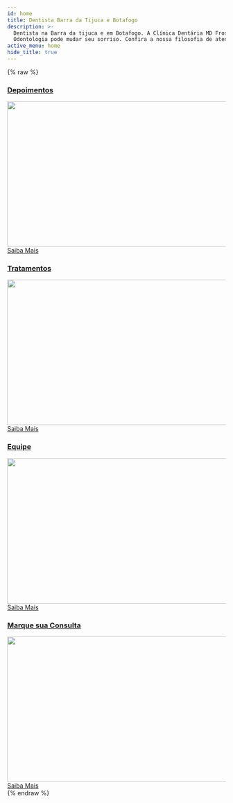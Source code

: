 ```yaml
---
id: home
title: Dentista Barra da Tijuca e Botafogo
description: >-
  Dentista na Barra da tijuca e em Botafogo. A Clínica Dentária MD Frossard
  Odontologia pode mudar seu sorriso. Confira a nossa filosofia de atendimento.
active_menu: home
hide_title: true
---
```


{% raw %}
<div id="rev_slider_1_1_wrapper" class="rev_slider_wrapper fullwidthbanner-container" style="margin:0px auto;background-color:#E9E9E9;padding:0px;margin-top:0px;margin-bottom:0px;max-height:500px;">
   <!-- START REVOLUTION SLIDER 4.6.5 fullwidth mode -->
   <div id="rev_slider_1_1" class="rev_slider fullwidthabanner" style="display:none;max-height:500px;height:500px;">
      <ul>
         <!-- SLIDE  -->
         <li data-transition="random-static,fade" data-slotamount="1" data-masterspeed="1500" data-thumb="/images/uploads/2015/04/home01-320x200.jpg" data-delay="6000"  data-saveperformance="off"  data-title="Slide">
            <!-- MAIN IMAGE -->
            <img src="/images/uploads/2015/04/home01.jpg"  alt="home01"  data-bgposition="left center" data-kenburns="on" data-duration="14000" data-ease="Linear.easeNone" data-bgfit="100" data-bgfitend="130" data-bgpositionend="right center">
            <!-- LAYERS -->
         </li>
         <!-- SLIDE  -->
         <li data-transition="random-static,slidedown" data-slotamount="1" data-masterspeed="1500" data-thumb="/images/uploads/revslider/Home2/home021-320x200.jpg" data-delay="7500"  data-saveperformance="off"  data-title="Sorriso">
            <!-- MAIN IMAGE -->
            <img src="/images/uploads/revslider/Home2/home021.jpg"  alt="home021"  data-bgposition="center center" data-kenburns="on" data-duration="16000" data-ease="Linear.easeNone" data-bgfit="110" data-bgfitend="100" data-bgpositionend="center bottom">
            <!-- LAYERS -->
            <!-- LAYER NR. 1 -->
            <div class="tp-caption sorriso2 tp-fade fadeout tp-resizeme" 
               data-x="center" data-hoffset="-4" 
               data-y="center" data-voffset="-158" 
               data-speed="500" 
               data-start="1000" 
               data-easing="Power4.easeOut" 
               data-splitin="chars" 
               data-splitout="chars" 
               data-elementdelay="0.05" 
               data-endelementdelay="0.05" 
               data-end="4000" 
               data-endspeed="500" 
               data-endeasing="Power1.easeOut" 
               style="z-index: 5; max-width: auto; max-height: auto; white-space: nowrap;">TRANSFORMANDO SORRISOS 
            </div>
            <!-- LAYER NR. 2 -->
            <div class="tp-caption sorriso tp-fade fadeout tp-resizeme" 
               data-x="center" data-hoffset="-3" 
               data-y="center" data-voffset="-161" 
               data-speed="500" 
               data-start="1000" 
               data-easing="Power4.easeOut" 
               data-splitin="chars" 
               data-splitout="chars" 
               data-elementdelay="0.05" 
               data-endelementdelay="0.05" 
               data-end="4000" 
               data-endspeed="500" 
               data-endeasing="Power1.easeOut" 
               style="z-index: 6; max-width: auto; max-height: auto; white-space: nowrap;">TRANSFORMANDO SORRISOS 
            </div>
         </li>
         <!-- SLIDE  -->
         <li data-transition="random-static" data-slotamount="1" data-masterspeed="1500" data-link="estrutura"  data-thumb="/images/uploads/revslider/Home2/home06-320x200.jpg"  data-saveperformance="off"  data-title="Estruturaa">
            <!-- MAIN IMAGE -->
            <img src="/images/uploads/revslider/Home2/home06.jpg"  alt="home06"  data-bgposition="right center" data-kenburns="on" data-duration="6000" data-ease="Linear.easeNone" data-bgfit="100" data-bgfitend="110" data-bgpositionend="left center">
            <!-- LAYERS -->
            <!-- LAYER NR. 1 -->
            <div class="tp-caption estrutura tp-fade tp-resizeme" 
               data-x="center" data-hoffset="179" 
               data-y="center" data-voffset="70" 
               data-speed="1000" 
               data-start="500" 
               data-easing="Power3.easeInOut" 
               data-splitin="none" 
               data-splitout="none" 
               data-elementdelay="0.1" 
               data-endelementdelay="0.1" 
               data-endspeed="300" 
               style="z-index: 5; max-width: auto; max-height: auto; white-space: nowrap;">Conheça nossa estrutura 
            </div>
            <!-- LAYER NR. 2 -->
            <div class="tp-caption whiteline_long tp-fade tp-resizeme" 
               data-x="center" data-hoffset="172" 
               data-y="center" data-voffset="121" 
               data-speed="1000" 
               data-start="500" 
               data-easing="Power3.easeInOut" 
               data-splitin="none" 
               data-splitout="none" 
               data-elementdelay="0.1" 
               data-endelementdelay="0.1" 
               data-endspeed="300" 
               style="z-index: 6; max-width: auto; max-height: auto; white-space: nowrap;"> 
            </div>
         </li>
         <!-- SLIDE  -->
         <li data-transition="random-static" data-slotamount="1" data-masterspeed="1500" data-thumb="/images/uploads/2018/09/Dentista-barra-da-tijuca-320x200.jpg"  data-saveperformance="off"  data-title="Slide">
            <!-- MAIN IMAGE -->
            <img src="/images/uploads/2018/09/Dentista-barra-da-tijuca.jpg"  alt="Dentista-barra-da-tijuca"  data-bgposition="right center" data-kenburns="on" data-duration="15000" data-ease="Linear.easeNone" data-bgfit="100" data-bgfitend="130" data-bgpositionend="left center">
            <!-- LAYERS -->
         </li>
         <!-- SLIDE  -->
         <li data-transition="random-static" data-slotamount="1" data-masterspeed="1500" data-thumb="/images/uploads/2018/09/Dentista-na-barra-da-tijuca-320x200.jpg"  data-saveperformance="off"  data-title="Slide">
            <!-- MAIN IMAGE -->
            <img src="/images/uploads/2018/09/Dentista-na-barra-da-tijuca.jpg"  alt="Dentista-na-barra-da-tijuca"  data-bgposition="left top" data-kenburns="on" data-duration="6000" data-ease="Linear.easeNone" data-bgfit="110" data-bgfitend="100" data-bgpositionend="center center">
            <!-- LAYERS -->
         </li>
         <!-- SLIDE  -->
         <li data-transition="random-static,slideleft" data-slotamount="1" data-masterspeed="1500" data-link="blog"  data-thumb="/images/uploads/revslider/Home2/home031.jpg" data-delay="6000"  data-saveperformance="off"  data-title="Blog">
            <!-- MAIN IMAGE -->
            <img src="/images/uploads/revslider/Home2/home031.jpg"  alt="home031"  data-bgposition="right center" data-kenburns="on" data-duration="16000" data-ease="Linear.easeNone" data-bgfit="130" data-bgfitend="100" data-bgpositionend="left center">
            <!-- LAYERS -->
            <!-- LAYER NR. 1 -->
            <div class="tp-caption fullgradient_overlay tp-fade fadeout tp-resizeme" 
               data-x="center" data-hoffset="0" 
               data-y="center" data-voffset="0" 
               data-speed="1000" 
               data-start="100" 
               data-easing="Power4.easeOut" 
               data-splitin="none" 
               data-splitout="none" 
               data-elementdelay="0.1" 
               data-endelementdelay="0.1" 
               data-endspeed="500" 
               data-endeasing="Power1.easeOut" 
               style="z-index: 5; max-width: auto; max-height: auto; white-space: nowrap;"> 
            </div>
            <!-- LAYER NR. 2 -->
            <div class="tp-caption white_heavy_70 tp-fade fadeout tp-resizeme" 
               data-x="center" data-hoffset="0" 
               data-y="center" data-voffset="-37" 
               data-speed="500" 
               data-start="600" 
               data-easing="Power4.easeOut" 
               data-splitin="chars" 
               data-splitout="chars" 
               data-elementdelay="0.05" 
               data-endelementdelay="0.05" 
               data-endspeed="200" 
               style="z-index: 6; max-width: auto; max-height: auto; white-space: nowrap;">VISITE NOSSO BLOG 
            </div>
            <!-- LAYER NR. 3 -->
            <div class="tp-caption light_medium_20 tp-fade fadeout tp-resizeme" 
               data-x="right" data-hoffset="-622" 
               data-y="center" data-voffset="-93" 
               data-speed="500" 
               data-start="0" 
               data-easing="Power4.easeOut" 
               data-splitin="chars" 
               data-splitout="none" 
               data-elementdelay="0.05" 
               data-endelementdelay="0.1" 
               data-endspeed="200" 
               data-endeasing="Power1.easeOut" 
               style="z-index: 7; max-width: auto; max-height: auto; white-space: nowrap;">Para ficar bem informado 
            </div>
            <!-- LAYER NR. 4 -->
            <div class="tp-caption whiteline_long customin fadeout tp-resizeme" 
               data-x="center" data-hoffset="0" 
               data-y="center" data-voffset="15" 
               data-customin="x:0;y:0;z:0;rotationX:0;rotationY:0;rotationZ:0;scaleX:0;scaleY:0;skewX:0;skewY:0;opacity:0;transformPerspective:600;transformOrigin:50% 50%;" 
               data-speed="300" 
               data-start="800" 
               data-easing="Power3.easeInOut" 
               data-splitin="none" 
               data-splitout="none" 
               data-elementdelay="0.1" 
               data-endelementdelay="0.1" 
               data-endspeed="200" 
               data-endeasing="Linear.easeNone" 
               style="z-index: 8; max-width: auto; max-height: auto; white-space: nowrap;"> 
            </div>
            <!-- LAYER NR. 5 -->
            <div class="tp-caption lfb fadeout" 
               data-x="-16" 
               data-y="308"  
               data-speed="400" 
               data-start="700" 
               data-easing="Power3.easeInOut" 
               data-elementdelay="0.8" 
               data-endelementdelay="0.1" 
               data-endspeed="200" 
               data-endeasing="Linear.easeNone" 
               style="z-index: 9;"><img src="/images/uploads/revslider/Home2/logo.png" alt=""> 
            </div>
         </li>
      </ul>
      <div class="tp-bannertimer"></div>
   </div>
</div>
<!-- END REVOLUTION SLIDER -->
<div class="row clearfix"></div>
<div class="container widgets">
   <div class="row">
      <div class="col-md-3 col-sm-6 col-xs-12">
         <div class="teaser">
            <a href="/depoimentos/" class="view-first">
               <h3 class="teaser-title">Depoimentos</h3>
               <div class="view">
                  <img width="600" height="335" src="/images/uploads/2014/03/Depoimento-600x335.jpg" class="attachment-mdf_home_widgets size-mdf_home_widgets wp-post-image" alt="" />                                
                  <div class="mask">
                     <span class="info">Saiba Mais</span>
                  </div>
                  <!-- mask -->
               </div>
               <!-- view -->                        
            </a>
         </div>
      </div>
      <!-- col -->
      <div class="col-md-3 col-sm-6 col-xs-12">
         <div class="teaser">
            <a href="/tratamentos/implante-dental/" class="view-first">
               <h3 class="teaser-title">Tratamentos</h3>
               <div class="view">
                  <img width="600" height="335" src="/images/uploads/2014/03/Tratamento-600x335.jpg" class="attachment-mdf_home_widgets size-mdf_home_widgets wp-post-image" alt="" />                                
                  <div class="mask">
                     <span class="info">Saiba Mais</span>
                  </div>
                  <!-- mask -->
               </div>
               <!-- view -->                        
            </a>
         </div>
      </div>
      <!-- col -->
      <div class="col-md-3 col-sm-6 col-xs-12">
         <div class="teaser">
            <a href="/equipe/" class="view-first">
               <h3 class="teaser-title">Equipe</h3>
               <div class="view">
                  <img width="600" height="335" src="/images/uploads/2013/07/Equipe-Md-Frossard-600x335.jpg" class="attachment-mdf_home_widgets size-mdf_home_widgets wp-post-image" alt="" />                                
                  <div class="mask">
                     <span class="info">Saiba Mais</span>
                  </div>
                  <!-- mask -->
               </div>
               <!-- view -->                        
            </a>
         </div>
      </div>
      <!-- col -->
      <div class="col-md-3 col-sm-6 col-xs-12">
         <div class="teaser">
            <a href="/contato/" class="view-first">
               <h3 class="teaser-title"><span>Marque sua</span> Consulta</h3>
               <div class="view">
                  <img width="600" height="335" src="/images/uploads/2018/01/telephone-586266_1920-600x335.jpg" class="attachment-mdf_home_widgets size-mdf_home_widgets wp-post-image" alt="" />                                
                  <div class="mask">
                     <span class="info">Saiba Mais</span>
                  </div>
                  <!-- mask -->
               </div>
               <!-- view -->                        
            </a>
         </div>
      </div>
      <!-- col -->
   </div>
   <!-- row -->
</div>
<!-- container -->
{% endraw %}
